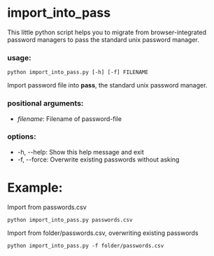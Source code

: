 # import_into_pass
This little python script helps you to migrate from browser-integrated password managers to pass the standard unix password manager.

### usage:
```python import_into_pass.py [-h] [-f] FILENAME```

Import password file into **pass**, the standard unix password manager.

### positional arguments:
- *filename*: Filename of password-file


### options:
-   -h, --help:   Show this help message and exit
-   -f, --force:  Overwrite existing passwords without asking

# Example:
Import from passwords.csv
```shell
python import_into_pass.py passwords.csv
```
Import from folder/passwords.csv, overwriting existing passwords
```shell
python import_into_pass.py -f folder/passwords.csv
```
